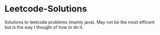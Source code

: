 # Leetcode-Solutions
Solutions to leetcode problems (mainly java). May not be the most efficent but is the way I thought of how to do it.
